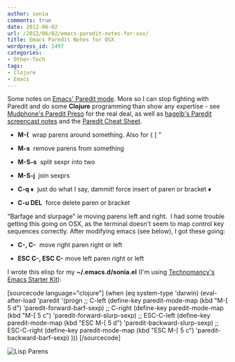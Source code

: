 ```yaml
---
author: sonia
comments: true
date: 2012-06-02
url: /2012/06/02/emacs-paredit-notes-for-osx/
title: Emacs Paredit Notes for OSX
wordpress_id: 1497
categories:
- Other-Tech
tags:
- Clojure
- Emacs
---
```


Some notes on [Emacs' Paredit mode](http://emacswiki.org/emacs/ParEdit). More so I can stop fighting with Paredit and do some **Clojure** programming than show any expertise - see [Mudphone's Paredit Preso](http://www.slideshare.net/mudphone/paredit-preso) for the real deal, as well as [hagelb's Paredit screencast notes](http://p.hagelb.org/paredit-screencast.html) and the [Paredit Cheat Sheet](http://www.emacswiki.org/pics/static/PareditCheatsheet.png).



	
  * **M-(**  wrap parens around something. Also for { [ "

	
  * **M-s**  remove parens from something

	
  * **M-S-s**  split sexpr into two

	
  * **M-S-j**  join sexprs

	
  * **C-q ♦**  just do what I say, dammit! force insert of paren or bracket ♦

	
  * **C-u DEL**  force delete paren or bracket


"Barfage and slurpage" ie moving parens left and right.  I had some trouble getting this going on OSX, as the terminal doesn't seem to map control key sequences correctly. After modifying emacs (see below), I got these going:

	
  * **C-<right>, C-<left>**  move right paren right or left

	
  * **ESC C-<right>, ESC C-<left>** move left paren right or left


I wrote this elisp for my **~/.emacs.d/sonia.el** (I'm using [Technomancy's Emacs Starter Kit](http://github.com/technomancy/emacs-starter-kit)):

[sourcecode language="clojure"]
(when (eq system-type 'darwin)
  (eval-after-load 'paredit
    '(progn
       ;; C-left
       (define-key paredit-mode-map (kbd "M-[ 5 d")
                   'paredit-forward-barf-sexp)
       ;; C-right
       (define-key paredit-mode-map (kbd "M-[ 5 c")
                   'paredit-forward-slurp-sexp)
       ;; ESC-C-left
       (define-key paredit-mode-map (kbd "ESC M-[ 5 d")
                   'paredit-backward-slurp-sexp)
       ;; ESC-C-right
       (define-key paredit-mode-map (kbd "ESC M-[ 5 c")
                   'paredit-backward-barf-sexp)
     )))
[/sourcecode]

![Lisp Parens](http://imgs.xkcd.com/comics/lisp_cycles.png)
